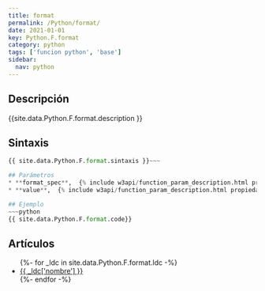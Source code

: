 ```yaml
---
title: format
permalink: /Python/format/
date: 2021-01-01
key: Python.F.format
category: python
tags: ['funcion python', 'base']
sidebar: 
  nav: python
---
```


## Descripción
{{site.data.Python.F.format.description }}

## Sintaxis
~~~python
{{ site.data.Python.F.format.sintaxis }}~~~

## Parámetros
* **format_spec**,  {% include w3api/function_param_description.html propiedad=site.data.Python.F.format valor="format_spec" %}
* **value**,  {% include w3api/function_param_description.html propiedad=site.data.Python.F.format valor="value" %}

## Ejemplo
~~~python
{{ site.data.Python.F.format.code}}
~~~

## Artículos
<ul>
{%- for _ldc in site.data.Python.F.format.ldc -%}
   <li>
       <a href="{{_ldc['url'] }}">{{ _ldc['nombre'] }}</a>
   </li>
{%- endfor -%}
</ul>
